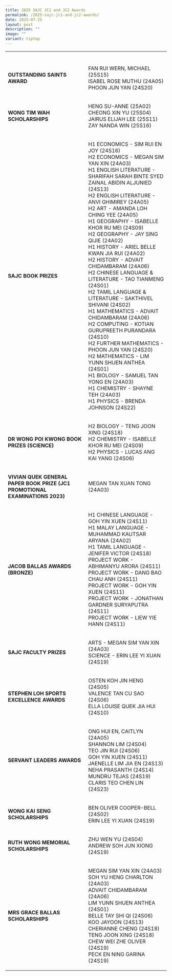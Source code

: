 ```yaml
---
title: 2025 SAJC JC1 and JC2 Awards
permalink: /2025-sajc-jc1-and-jc2-awards/
date: 2025-07-25
layout: post
description: ""
image: ""
variant: tiptap
---
```

<p></p>
<table style="minWidth: 50px">
<colgroup>
<col>
<col>
</colgroup>
<tbody>
<tr>
<th rowspan="1" colspan="1">
<p></p>
</th>
<td rowspan="1" colspan="1">
<p></p>
</td>
</tr>
<tr>
<td rowspan="1" colspan="1">
<p><strong>OUTSTANDING SAINTS AWARD </strong>
</p>
</td>
<td rowspan="1" colspan="1">
<p>FAN RUI WERN, MICHAEL (25S15)
<br>ISABEL ROSE MUTHU (24A05)
<br>PHOON JUN YAN (24S20)</p>
</td>
</tr>
<tr>
<td rowspan="1" colspan="1">
<p><strong>WONG TIM WAH SCHOLARSHIPS</strong>
</p>
<p></p>
</td>
<td rowspan="1" colspan="1">
<p>HENG SU-ANNE (25A02)
<br>CHEONG XIN YU (25S04)
<br>JAIRUS ELIJAH LEE (25S11)
<br>ZAY NANDA WIN (25S16)</p>
</td>
</tr>
<tr>
<td rowspan="1" colspan="1">
<p><strong>SAJC BOOK PRIZES</strong>
</p>
</td>
<td rowspan="1" colspan="1">
<p>H1 ECONOMICS - SIM RUI EN JOY (24S16)
<br>H2 ECONOMICS - MEGAN SIM YAN XIN (24A03)
<br>H1 ENGLISH LITERATURE - SHARIFAH SARAH BINTE SYED ZAINAL ABIDIN ALJUNIED
(24S13)
<br>H2 ENGLISH LITERATURE - ANVI GHIMIREY (24A05)
<br>H2 ART - AMANDA LOH CHING YEE (24A05)
<br>H1 GEOGRAPHY - ISABELLE KHOR RU MEI (24S09)
<br>H2 GEOGRAPHY - JAY SING QIJIE (24A02)
<br>H1 HISTORY - ARIEL BELLE KWAN JIA RUI (24A02)
<br>H2 HISTORY - ADVAIT CHIDAMBARAM (24A06)
<br>H2 CHINESE LANGUAGE &amp; LITERATURE - TAO TIANMENG (24S01)
<br>H2 TAMIL LANGUAGE &amp; LITERATURE - SAKTHIVEL SHIVANI (24S02)
<br>H1 MATHEMATICS - ADVAIT CHIDAMBARAM (24A06)
<br>H2 COMPUTING - KOTIAN GURUPREETH PURANDARA (24S10)
<br>H2 FURTHER MATHEMATICS - PHOON JUN YAN (24S20)
<br>H2 MATHEMATICS - LIM YUNN SHUEN ANTHEA (24S01)
<br>H1 BIOLOGY - SAMUEL TAN YONG EN (24A03)
<br>H1 CHEMISTRY - SHAYNE TEH (24A03)
<br>H1 PHYSICS - BRENDA JOHNSON (24S22)</p>
</td>
</tr>
<tr>
<td rowspan="1" colspan="1">
<p><strong>DR WONG POI KWONG BOOK PRIZES (SCIENCE)</strong>
</p>
</td>
<td rowspan="1" colspan="1">
<p>H2 BIOLOGY - TENG JOON XING (24S18)
<br>H2 CHEMISTRY - ISABELLE KHOR RU MEI (24S09)
<br>H2 PHYSICS - LUCAS ANG KAI YANG (24S06)</p>
</td>
</tr>
<tr>
<td rowspan="1" colspan="1">
<p><strong>VIVIAN QUEK GENERAL PAPER BOOK PRIZE (JC1 PROMOTIONAL EXAMINATIONS 2023)</strong>
</p>
</td>
<td rowspan="1" colspan="1">
<p>MEGAN TAN XUAN TONG (24A03)</p>
</td>
</tr>
<tr>
<td rowspan="1" colspan="1">
<p><strong>JACOB BALLAS AWARDS (BRONZE)&nbsp;</strong>
</p>
</td>
<td rowspan="1" colspan="1">
<p>H1 CHINESE LANGUAGE - GOH YIN XUEN (24S11)
<br>H1 MALAY LANGUAGE - MUHAMMAD KAUTSAR ARYANA (24A02)
<br>H1 TAMIL LANGUAGE - JENIFER VICTOR (24S18)
<br>PROJECT WORK - ABHIMANYU ARORA (24S11)
<br>PROJECT WORK - DANG BAO CHAU ANH (24S11)
<br>PROJECT WORK - GOH YIN XUEN (24S11)
<br>PROJECT WORK - JONATHAN GARDNER SURYAPUTRA (24S11)
<br>PROJECT WORK - LIEW YIE HANN (24S11)</p>
</td>
</tr>
<tr>
<td rowspan="1" colspan="1">
<p><strong>SAJC FACULTY PRIZES</strong>
</p>
</td>
<td rowspan="1" colspan="1">
<p>ARTS - MEGAN SIM YAN XIN (24A03)
<br>SCIENCE - ERIN LEE YI XUAN (24S19)</p>
</td>
</tr>
<tr>
<td rowspan="1" colspan="1">
<p><strong>STEPHEN LOH SPORTS EXCELLENCE AWARDS</strong>
</p>
</td>
<td rowspan="1" colspan="1">
<p>OSTEN KOH JIN HENG (24S05)
<br>VALENCE TAN CU SAO (24S06)
<br>ELLA LOUISE QUEK JIA HUI (24S10)</p>
</td>
</tr>
<tr>
<td rowspan="1" colspan="1">
<p><strong>SERVANT LEADERS AWARDS</strong>
</p>
</td>
<td rowspan="1" colspan="1">
<p>ONG HUI EN, CAITLYN (24A05)
<br>SHANNON LIM (24S04)
<br>TEO JIN RUI (24S06)
<br>GOH YIN XUEN (24S11)
<br>JAENELLE LIM JIA EN (24S13)
<br>NEHA PRASANTH (24S14)
<br>MUNDRU TEJAS (24S19)
<br>CLARIS TEO CHEN LIN (24S23)</p>
</td>
</tr>
<tr>
<td rowspan="1" colspan="1">
<p><strong>WONG KAI SENG SCHOLARSHIPS</strong>
</p>
</td>
<td rowspan="1" colspan="1">
<p>BEN OLIVER COOPER-BELL (24S02)
<br>ERIN LEE YI XUAN (24S19)</p>
</td>
</tr>
<tr>
<td rowspan="1" colspan="1">
<p><strong>RUTH WONG MEMORIAL SCHOLARSHIPS</strong>
</p>
</td>
<td rowspan="1" colspan="1">
<p>ZHU WEN YU (24S04)
<br>ANDREW SOH JUN XIONG (24S19)</p>
</td>
</tr>
<tr>
<td rowspan="1" colspan="1">
<p><strong>MRS GRACE BALLAS SCHOLARSHIPS</strong>
</p>
</td>
<td rowspan="1" colspan="1">
<p>MEGAN SIM YAN XIN (24A03)
<br>SOH YU HENG CHARLTON (24A03)
<br>ADVAIT CHIDAMBARAM (24A06)
<br>LIM YUNN SHUEN ANTHEA (24S01)
<br>BELLE TAY SHI QI (24S06)
<br>KOO JAYOON (24S13)
<br>CHERIANNE CHENG (24S18)
<br>TENG JOON XING (24S18)
<br>CHEW WEI ZHE OLIVER (24S19)
<br>PECK EN NING GARINA (24S19)</p>
</td>
</tr>
</tbody>
</table>
<p></p>